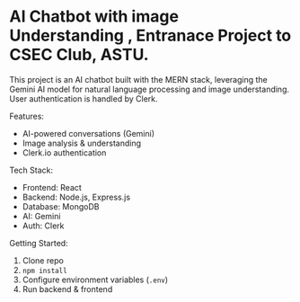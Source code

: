 # AI Chatbot with image Understanding  , Entranace Project to CSEC Club, ASTU.

This project is an AI chatbot built with the MERN stack, leveraging the Gemini AI model for natural language processing and image understanding. User authentication is handled by Clerk.

Features:

* AI-powered conversations (Gemini)
* Image analysis & understanding
* Clerk.io authentication

Tech Stack:

* Frontend: React
* Backend: Node.js, Express.js
* Database: MongoDB
* AI: Gemini
* Auth: Clerk

Getting Started:

1. Clone repo
2. `npm install`
3. Configure environment variables (`.env`)
4. Run backend & frontend

